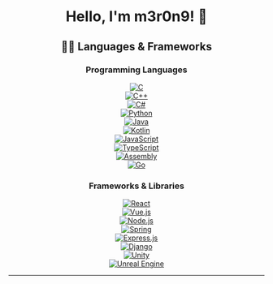 <div align="center">

# Hello, I'm m3r0n9! 👋

## 👨‍💻 Languages & Frameworks

### Programming Languages

<div>
  <a href="https://en.wikipedia.org/wiki/C_(programming_language)"><img src="https://img.shields.io/badge/C-A8B9CC?style=for-the-badge&logo=c&logoColor=white" alt="C"></a>
</div>
<div>
  <a href="https://en.wikipedia.org/wiki/C%2B%2B"><img src="https://img.shields.io/badge/C++-00599C?style=for-the-badge&logo=c%2B%2B&logoColor=white" alt="C++"></a>
</div>
<div>
  <a href="https://learn.microsoft.com/en-us/dotnet/csharp/"><img src="https://img.shields.io/badge/C%23-68217A?style=for-the-badge&logo=c-sharp&logoColor=white" alt="C#"></a>
</div>
<div>
  <a href="https://www.python.org/"><img src="https://img.shields.io/badge/Python-3776AB?style=for-the-badge&logo=python&logoColor=white" alt="Python"></a>
</div>
<div>
  <a href="https://www.java.com/"><img src="https://img.shields.io/badge/Java-F80000?style=for-the-badge&logo=oracle&logoColor=white" alt="Java"></a>
</div>
<div>
  <a href="https://kotlinlang.org/"><img src="https://img.shields.io/badge/Kotlin-7F52FF?style=for-the-badge&logo=kotlin&logoColor=white" alt="Kotlin"></a>
</div>
<div>
  <a href="https://developer.mozilla.org/en-US/docs/Web/JavaScript"><img src="https://img.shields.io/badge/JavaScript-F7DF1E?style=for-the-badge&logo=javascript&logoColor=black" alt="JavaScript"></a>
</div>
<div>
  <a href="https://www.typescriptlang.org/"><img src="https://img.shields.io/badge/TypeScript-3178C6?style=for-the-badge&logo=typescript&logoColor=white" alt="TypeScript"></a>
</div>
<div>
  <a href="https://en.wikipedia.org/wiki/Assembly_language"><img src="https://img.shields.io/badge/Assembly-525252?style=for-the-badge&logo=assemblyscript&logoColor=white" alt="Assembly"></a>
</div>
<div>
  <a href="https://go.dev/"><img src="https://img.shields.io/badge/Go-00ADD8?style=for-the-badge&logo=go&logoColor=white" alt="Go"></a>
</div>

### Frameworks & Libraries

<div>
  <a href="https://reactjs.org/"><img src="https://img.shields.io/badge/React-61DAFB?style=for-the-badge&logo=react&logoColor=black" alt="React"></a>
</div>
<div>
  <a href="https://vuejs.org/"><img src="https://img.shields.io/badge/Vue.js-4FC08D?style=for-the-badge&logo=vue.js&logoColor=white" alt="Vue.js"></a>
</div>
<div>
  <a href="https://nodejs.org/"><img src="https://img.shields.io/badge/Node.js-339933?style=for-the-badge&logo=node.js&logoColor=white" alt="Node.js"></a>
</div>
<div>
  <a href="https://spring.io/"><img src="https://img.shields.io/badge/Spring-6DB33F?style=for-the-badge&logo=spring&logoColor=white" alt="Spring"></a>
</div>
<div>
  <a href="https://expressjs.com/"><img src="https://img.shields.io/badge/Express.js-000000?style=for-the-badge&logo=express&logoColor=white" alt="Express.js"></a>
</div>
<div>
  <a href="https://www.djangoproject.com/"><img src="https://img.shields.io/badge/Django-092E20?style=for-the-badge&logo=django&logoColor=white" alt="Django"></a>
</div>
<div>
  <a href="https://unity.com/"><img src="https://img.shields.io/badge/Unity-000000?style=for-the-badge&logo=unity&logoColor=white" alt="Unity"></a>
</div>
<div>
  <a href="https://www.unrealengine.com/"><img src="https://img.shields.io/badge/Unreal%20Engine-0E1128?style=for-the-badge&logo=unreal-engine&logoColor=white" alt="Unreal Engine"></a>
</div>

---



